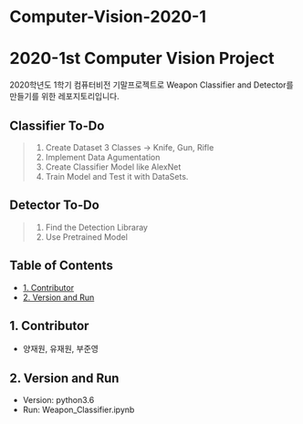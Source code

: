 # Computer-Vision-2020-1
# 2020-1st Computer Vision Project 
2020학년도 1학기 컴퓨터비전 기말프로젝트로 Weapon Classifier and Detector를 만들기를 위한 레포지토리입니다.

## Classifier To-Do
> 1. Create Dataset 3 Classes -> Knife, Gun, Rifle
> 2. Implement Data Agumentation
> 3. Create Classifier Model like AlexNet
> 4. Train Model and Test it with DataSets.

## Detector To-Do
> 1. Find the Detection Libraray
> 2. Use Pretrained Model

## Table of Contents
- [1. Contributor](#1-contributor)
- [2. Version and Run](#2-version-and-run)

## 1. Contributor
- 양재원, 유재원, 부준영
## 2. Version and Run
- Version: python3.6
- Run: Weapon_Classifier.ipynb

